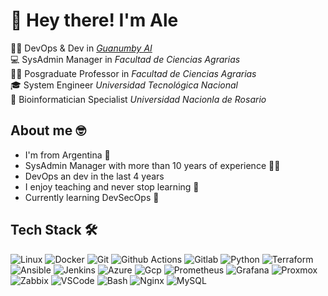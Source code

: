 
# 👋 Hey there! I'm Ale

👨‍💻 DevOps & Dev in *[Guanumby AI](https://guanumby.netlify.app/)*<br>
💻 SysAdmin Manager in *Facultad de Ciencias Agrarias*<br>
👨‍🏫 Posgraduate Professor in *Facultad de Ciencias Agrarias*<br>
🎓 System Engineer *Universidad Tecnológica Nacional*<br>
🧬 Bioinformatician Specialist *Universidad Nacionla de Rosario*

## About me 🤓
- I'm from Argentina 📍
- SysAdmin Manager with more than 10 years of experience 👨‍💻
- DevOps an dev in the last 4 years
- I enjoy teaching and never stop learning 📖
- Currently learning DevSecOps 🌱

## Tech Stack 🛠️

![Linux](https://img.shields.io/badge/Linux-darkred?style=flat-square&logo=linux&logoColor=white)
![Docker](https://img.shields.io/badge/docker-2496ED?logo=docker&logoColor=white&style=flat-square)
![Git](https://img.shields.io/badge/-GIT-f05133?style=flat-square&logo=git&logoColor=white)
![Github Actions](https://img.shields.io/badge/GitHub_Actions-2088FF?style=flat-square&logo=github-actions&logoColor=white)
![Gitlab](https://img.shields.io/badge/GitLab-330F63?style=flat-square&logo=gitlab&logoColor=white)
![Python](https://img.shields.io/badge/Python-darkgreen?logo=python&logoColor=white&style=flat-square)
![Terraform](https://img.shields.io/badge/Terraform-7B42BC?logo=terraform&logoColor=white&style=flat-square)
![Ansible](https://img.shields.io/badge/Ansible-blue?style=flat-square&logo=ansible)
![Jenkins](	https://img.shields.io/badge/Jenkins-D24939?style=flat-square&logo=Jenkins&logoColor=white)
![Azure](https://img.shields.io/badge/Azure-0078D4?logo=microsoft-azure&logoColor=white&style=flat-square)
![Gcp](https://img.shields.io/badge/Google_Cloud-4285F4?style=flat-square&logo=google-cloud&logoColor=white)
![Prometheus](https://img.shields.io/badge/Prometheus-red?style=flat-square&logo=prometheus&logoColor=white)
![Grafana](https://img.shields.io/badge/Grafana-darkorange?style=flat-square&logo=grafana&logoColor=white)
![Proxmox](https://img.shields.io/badge/Proxmox-black?style=flat-square&logo=proxmox&logoColor=white)
![Zabbix](https://img.shields.io/badge/Zabbix-darkred?style=flat-square&logo=zabbix)
![VSCode](https://img.shields.io/badge/Visual_Studio_Code-blue?style=flat-square&logo=visual%20studio%20code)
![Bash](https://img.shields.io/badge/Bash-black?style=flat-square&logo=script)
![Nginx](https://img.shields.io/badge/Nginx-darkgreen?style=flat-square&logo=nginx)
![MySQL](https://img.shields.io/badge/MySQL-blue?style=flat-square&logo=mysql&logoColor=white)






